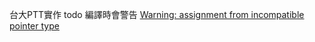 台大PTT實作
todo 編譯時會警告
[Warning: assignment from incompatible pointer type](https://stackoverflow.com/questions/20342324/warning-assignment-from-incompatible-pointer-type)